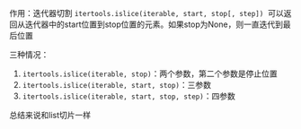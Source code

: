 作用：迭代器切割
`itertools.islice(iterable, start, stop[, step])`
 可以返回从迭代器中的start位置到stop位置的元素。如果stop为None，则一直迭代到最后位置

三种情况：
1. `itertools.islice(iterable, stop)`：两个参数，第二个参数是停止位置
2. `itertools.islice(iterable, start, stop)`：三参数
3. `itertools.islice(iterable, start, stop, step)`：四参数

总结来说和list切片一样


